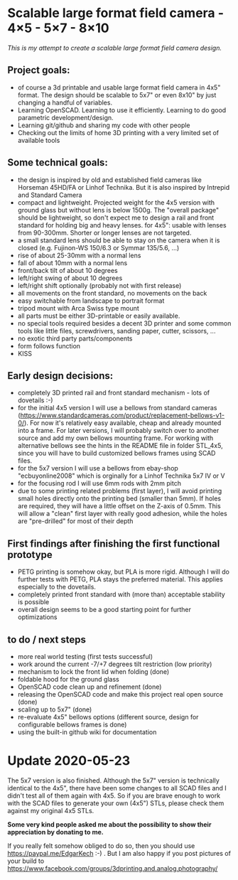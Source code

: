 # Scalable large format field camera - 4&times;5 - 5&times;7 - 8&times;10

_This is my attempt to create a scalable large format field camera design._

## Project goals:
- of course a 3d printable and usable large format field camera in 4x5" format. The design should be scalable to 5x7" or even 8x10" by just changing a handful of variables.
- Learning OpenSCAD. Learning to use it efficiently. Learning to do good parametric development/design.
- Learning git/github and sharing my code with other people
- Checking out the limits of home 3D printing with a very limited set of available tools

## Some technical goals:
- the design is inspired by old and established field cameras like Horseman 45HD/FA or Linhof Technika. But it is also inspired by Intrepid and Standard Camera
- compact and lightweight. Projected weight for the 4x5 version with ground glass but without lens is below 1500g. The "overall package" should be lightweight, so don't expect me to design a rail and front standard for holding big and heavy lenses. for 4x5": usable with lenses from 90-300mm. Shorter or longer lenses are not targeted.
- a small standard lens should be able to stay on the camera when it is closed (e.g. Fujinon-WS 150/6.3 or Symmar 135/5.6, ...)
- rise of about 25-30mm with a normal lens
- fall of about 10mm with a normal lens
- front/back tilt of about 10 degrees
- left/right swing of about 10 degrees
- left/right shift optionally (probably not with first release)
- all movements on the front standard, no movements on the back
- easy switchable from landscape to portrait format
- tripod mount with Arca Swiss type mount
- all parts must be either 3D-printable or easily available.
- no special tools required besides a decent 3D printer and some common tools like little files, screwdrivers, sanding paper, cutter, scissors, ...
- no exotic third party parts/components
- form follows function
- KISS

## Early design decisions:
- completely 3D printed rail and front standard mechanism - lots of dovetails :-)
- for the initial 4x5 version I will use a bellows from standard cameras (https://www.standardcameras.com/product/replacement-bellows-v1-0/). For now it's relatively easy available, cheap and already mounted into a frame. For later versions, I will probably switch over to another source and add my own bellows mounting frame. For working with alternative bellows see the hints in the README file in folder STL_4x5, since you will have to build customized bellows frames using SCAD files.
- for the 5x7 version I will use a bellows from ebay-shop "ecbuyonline2008" which is orginally for a Linhof Technika 5x7 IV or V
- for the focusing rod I will use 6mm rods with 2mm pitch
- due to some printing related problems (first layer), I will avoid printing small holes directly onto the printing bed (smaller than 5mm). If holes are required, they will have a little offset on the Z-axis of 0.5mm. This will allow a "clean" first layer with really good adhesion, while the holes are "pre-drilled" for most of their depth

## First findings after finishing the first functional prototype
- PETG printing is somehow okay, but PLA is more rigid. Although I will do further tests with PETG, PLA stays the preferred material. This applies especially to the dovetails.
- completely printed front standard with (more than) acceptable stability is possible
- overall design seems to be a good starting point for further optimizations

## to do / next steps
- more real world testing (first tests successful)
- work around the current -7/+7 degrees tilt restriction (low priority)
- mechanism to lock the front lid when folding (done)
- foldable hood for the ground glass
- OpenSCAD code clean up and refinement (done)
- releasing the OpenSCAD code and make this project real open source  (done)
- scaling up to 5x7" (done)
- re-evaluate 4x5" bellows options (different source, design for configurable bellows frames is done) 
- using the built-in github wiki for documentation

# Update 2020-05-23
The 5x7 version is also finished. Although the 5x7" version is technically identical to the 4x5", there have been some changes to all SCAD files and I didn't test all of them again with 4x5. 
So if you are brave enough to work with the SCAD files to generate your own (4x5") STLs, please check them against my original 4x5 STLs.

**Some very kind people asked me about the possibility to show their appreciation by donating to me.**

If you really felt somehow obliged to do so, then you should use https://paypal.me/EdgarKech :-) .
But I am also happy if you post pictures of your build to https://www.facebook.com/groups/3dprinting.and.analog.photography/


